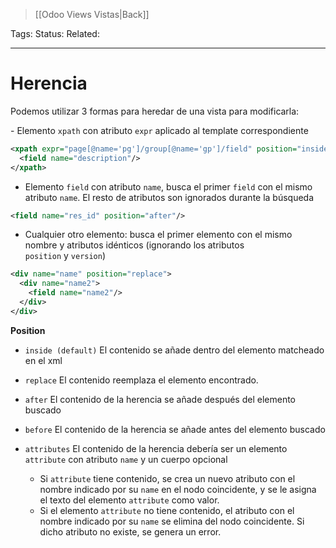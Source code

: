 > [[Odoo Views Vistas|Back]]

Tags: 
Status: 
Related: 

___
# Herencia

Podemos utilizar 3 formas para heredar de una vista para modificarla:

- Elemento `xpath` con atributo `expr` aplicado al template correspondiente
```xml
<xpath expr="page[@name='pg']/group[@name='gp']/field" position="inside">
  <field name="description"/>
</xpath>
```

- Elemento `field` con atributo `name`, busca el primer `field` con el mismo atributo `name`. El resto de atributos son ignorados durante la búsqueda
```xml
<field name="res_id" position="after"/>
```

- Cualquier otro elemento: busca el primer elemento con el mismo nombre y atributos idénticos (ignorando los atributos `position` y `version`)
```xml
<div name="name" position="replace">
  <div name="name2">
    <field name="name2"/>
  </div>
</div>
```

**Position**
- `inside (default)`
	El contenido se añade dentro del elemento matcheado en el xml
	
- `replace`
	El contenido reemplaza el elemento encontrado.
	
- `after`
	El contenido de la herencia se añade después del elemento buscado
	
- `before`
	El contenido de la herencia se añade antes del elemento buscado

- `attributes`
	El contenido de la herencia debería ser un elemento `attribute` con atributo `name` y un cuerpo opcional
	- Si `attribute` tiene contenido, se crea un nuevo atributo con el nombre indicado por su `name` en el nodo coincidente, y se le asigna el texto del elemento `attribute` como valor.
	- Si el elemento `attribute` no tiene contenido, el atributo con el nombre indicado por su `name` se elimina del nodo coincidente. Si dicho atributo no existe, se genera un error.
